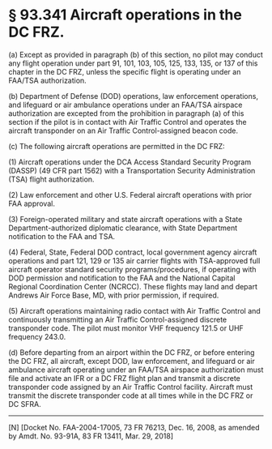 # § 93.341   Aircraft operations in the DC FRZ.

(a) Except as provided in paragraph (b) of this section, no pilot may conduct any flight operation under part 91, 101, 103, 105, 125, 133, 135, or 137 of this chapter in the DC FRZ, unless the specific flight is operating under an FAA/TSA authorization.


(b) Department of Defense (DOD) operations, law enforcement operations, and lifeguard or air ambulance operations under an FAA/TSA airspace authorization are excepted from the prohibition in paragraph (a) of this section if the pilot is in contact with Air Traffic Control and operates the aircraft transponder on an Air Traffic Control-assigned beacon code.


(c) The following aircraft operations are permitted in the DC FRZ:


(1) Aircraft operations under the DCA Access Standard Security Program (DASSP) (49 CFR part 1562) with a Transportation Security Administration (TSA) flight authorization.


(2) Law enforcement and other U.S. Federal aircraft operations with prior FAA approval.


(3) Foreign-operated military and state aircraft operations with a State Department-authorized diplomatic clearance, with State Department notification to the FAA and TSA.


(4) Federal, State, Federal DOD contract, local government agency aircraft operations and part 121, 129 or 135 air carrier flights with TSA-approved full aircraft operator standard security programs/procedures, if operating with DOD permission and notification to the FAA and the National Capital Regional Coordination Center (NCRCC). These flights may land and depart Andrews Air Force Base, MD, with prior permission, if required.


(5) Aircraft operations maintaining radio contact with Air Traffic Control and continuously transmitting an Air Traffic Control-assigned discrete transponder code. The pilot must monitor VHF frequency 121.5 or UHF frequency 243.0.


(d) Before departing from an airport within the DC FRZ, or before entering the DC FRZ, all aircraft, except DOD, law enforcement, and lifeguard or air ambulance aircraft operating under an FAA/TSA airspace authorization must file and activate an IFR or a DC FRZ flight plan and transmit a discrete transponder code assigned by an Air Traffic Control facility. Aircraft must transmit the discrete transponder code at all times while in the DC FRZ or DC SFRA.



---

[N] [Docket No. FAA-2004-17005, 73 FR 76213, Dec. 16, 2008, as amended by Amdt. No. 93-91A, 83 FR 13411, Mar. 29, 2018]




